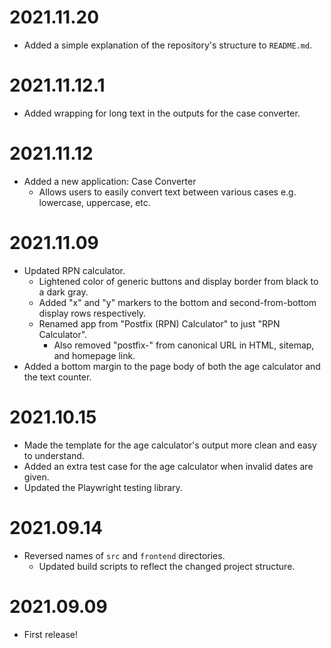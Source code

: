 # 2021.11.20

- Added a simple explanation of the repository's structure to `README.md`.

# 2021.11.12.1

- Added wrapping for long text in the outputs for the case converter.

# 2021.11.12

- Added a new application: Case Converter
  - Allows users to easily convert text between various cases e.g. lowercase, uppercase, etc.

# 2021.11.09

- Updated RPN calculator.
  - Lightened color of generic buttons and display border from black to a dark gray.
  - Added "x" and "y" markers to the bottom and second-from-bottom display rows respectively.
  - Renamed app from "Postfix (RPN) Calculator" to just "RPN Calculator".
    - Also removed "postfix-" from canonical URL in HTML, sitemap, and homepage link.
- Added a bottom margin to the page body of both the age calculator and the text counter.

# 2021.10.15

- Made the template for the age calculator's output more clean and easy to understand.
- Added an extra test case for the age calculator when invalid dates are given.
- Updated the Playwright testing library.

# 2021.09.14

- Reversed names of `src` and `frontend` directories.
  - Updated build scripts to reflect the changed project structure.

# 2021.09.09

- First release!
